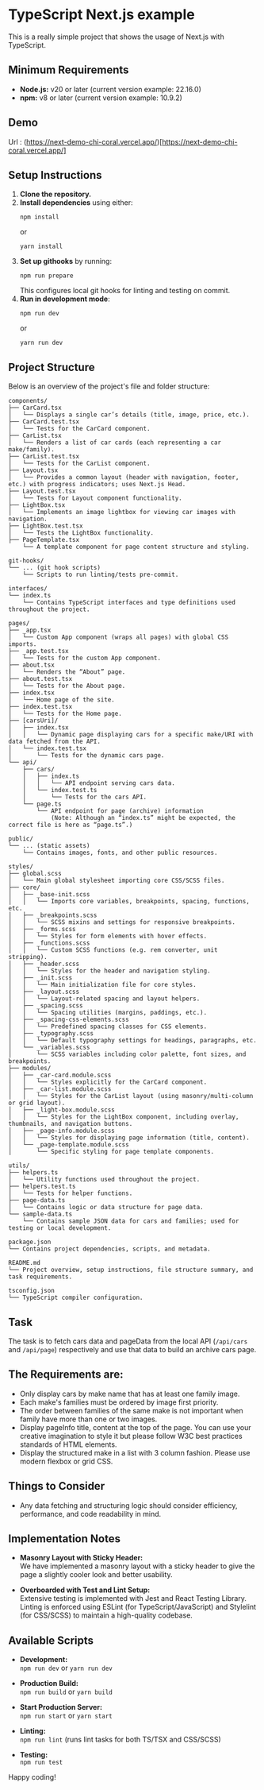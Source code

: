 # TypeScript Next.js example

This is a really simple project that shows the usage of Next.js with TypeScript.

## Minimum Requirements

- **Node.js:** v20 or later (current version example: 22.16.0)
- **npm:** v8 or later (current version example: 10.9.2)

## Demo 

Url : (https://next-demo-chi-coral.vercel.app/)[https://next-demo-chi-coral.vercel.app/]

## Setup Instructions

1. **Clone the repository.**
2. **Install dependencies** using either:
    ```
    npm install
    ```
    or
    ```
    yarn install
    ```
3. **Set up githooks** by running:
    ```
    npm run prepare
    ```
    This configures local git hooks for linting and testing on commit.
4. **Run in development mode**:
    ```
    npm run dev
    ```
    or
    ```
    yarn run dev
    ```

## Project Structure

Below is an overview of the project's file and folder structure:

```
components/
├── CarCard.tsx  
│   └── Displays a single car’s details (title, image, price, etc.).
├── CarCard.test.tsx  
│   └── Tests for the CarCard component.
├── CarList.tsx  
│   └── Renders a list of car cards (each representing a car make/family).
├── CarList.test.tsx  
│   └── Tests for the CarList component.
├── Layout.tsx  
│   └── Provides a common layout (header with navigation, footer, etc.) with progress indicators; uses Next.js Head.
├── Layout.test.tsx  
│   └── Tests for Layout component functionality.
├── LightBox.tsx  
│   └── Implements an image lightbox for viewing car images with navigation.
├── LightBox.test.tsx  
│   └── Tests the LightBox functionality.
├── PageTemplate.tsx  
    └── A template component for page content structure and styling.
    
git-hooks/
└── ... (git hook scripts)
    └── Scripts to run linting/tests pre‑commit.

interfaces/
└── index.ts  
    └── Contains TypeScript interfaces and type definitions used throughout the project.

pages/
├── _app.tsx  
│   └── Custom App component (wraps all pages) with global CSS imports.
├── _app.test.tsx  
│   └── Tests for the custom App component.
├── about.tsx  
│   └── Renders the “About” page.
├── about.test.tsx  
│   └── Tests for the About page.
├── index.tsx  
│   └── Home page of the site.
├── index.test.tsx  
│   └── Tests for the Home page.
├── [carsUri]/
│   ├── index.tsx  
│   │   └── Dynamic page displaying cars for a specific make/URI with data fetched from the API.
│   └── index.test.tsx  
│       └── Tests for the dynamic cars page.
└── api/
    ├── cars/
    │   ├── index.ts  
    │   │   └── API endpoint serving cars data.
    │   └── index.test.ts  
    │       └── Tests for the cars API.
    └── page.ts  
        └── API endpoint for page (archive) information  
            (Note: Although an “index.ts” might be expected, the correct file is here as “page.ts”.)

public/
└── ... (static assets)
    └── Contains images, fonts, and other public resources.

styles/
├── global.scss  
│   └── Main global stylesheet importing core CSS/SCSS files.
├── core/
│   ├── _base-init.scss  
│   │   └── Imports core variables, breakpoints, spacing, functions, etc.
│   ├── _breakpoints.scss  
│   │   └── SCSS mixins and settings for responsive breakpoints.
│   ├── _forms.scss  
│   │   └── Styles for form elements with hover effects.
│   ├── _functions.scss  
│   │   └── Custom SCSS functions (e.g. rem converter, unit stripping).
│   ├── _header.scss  
│   │   └── Styles for the header and navigation styling.
│   ├── _init.scss  
│   │   └── Main initialization file for core styles.
│   ├── _layout.scss  
│   │   └── Layout-related spacing and layout helpers.
│   ├── _spacing.scss  
│   │   └── Spacing utilities (margins, paddings, etc.).
│   ├── _spacing-css-elements.scss  
│   │   └── Predefined spacing classes for CSS elements.
│   ├── _typography.scss  
│   │   └── Default typography settings for headings, paragraphs, etc.
│   └── _variables.scss  
│       └── SCSS variables including color palette, font sizes, and breakpoints.
├── modules/
│   ├── _car-card.module.scss  
│   │   └── Styles explicitly for the CarCard component.
│   ├── _car-list.module.scss  
│   │   └── Styles for the CarList layout (using masonry/multi‑column or grid layout).
│   ├── _light-box.module.scss  
│   │   └── Styles for the LightBox component, including overlay, thumbnails, and navigation buttons.
│   ├── _page-info.module.scss  
│   │   └── Styles for displaying page information (title, content).
│   └── _page-template.module.scss  
│       └── Specific styling for page template components.
       
utils/
├── helpers.ts  
│   └── Utility functions used throughout the project.
├── helpers.test.ts  
│   └── Tests for helper functions.
├── page-data.ts  
│   └── Contains logic or data structure for page data.
└── sample-data.ts  
    └── Contains sample JSON data for cars and families; used for testing or local development.

package.json  
└── Contains project dependencies, scripts, and metadata.

README.md  
└── Project overview, setup instructions, file structure summary, and task requirements.

tsconfig.json  
└── TypeScript compiler configuration.
```

## Task

The task is to fetch cars data and pageData from the local API (`/api/cars` and `/api/page`) respectively and use that data to build an archive cars page.

## The Requirements are:

* Only display cars by make name that has at least one family image.
* Each make's families must be ordered by image first priority.
* The order between families of the same make is not important when family have more than one or two images.
* Display pageInfo title, content at the top of the page. You can use your creative imagination to style it but please follow W3C best practices standards of HTML elements.
* Display the structured make in a list with 3 column fashion. Please use modern flexbox or grid CSS.

## Things to Consider

* Any data fetching and structuring logic should consider efficiency, performance, and code readability in mind.

## Implementation Notes

- **Masonry Layout with Sticky Header:**  
  We have implemented a masonry layout with a sticky header to give the page a slightly cooler look and better usability.

- **Overboarded with Test and Lint Setup:**  
  Extensive testing is implemented with Jest and React Testing Library. Linting is enforced using ESLint (for TypeScript/JavaScript) and Stylelint (for CSS/SCSS) to maintain a high-quality codebase.

## Available Scripts

- **Development:**  
  `npm run dev` or `yarn run dev`

- **Production Build:**  
  `npm run build` or `yarn build`

- **Start Production Server:**  
  `npm run start` or `yarn start`

- **Linting:**  
  `npm run lint` (runs lint tasks for both TS/TSX and CSS/SCSS)

- **Testing:**  
  `npm run test`

Happy coding!
